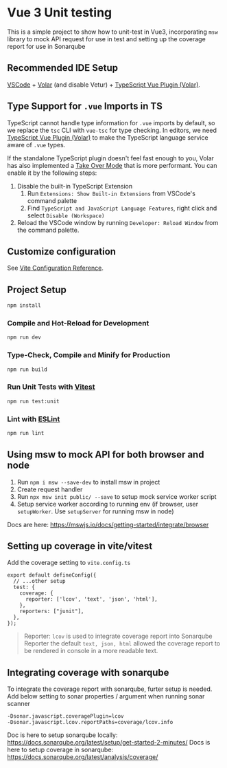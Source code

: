 # Vue 3 Unit testing

This is a simple project to show how to unit-test in Vue3, incorporating `msw` library to mock API request for use in test and setting up the coverage report for use in Sonarqube

## Recommended IDE Setup

[VSCode](https://code.visualstudio.com/) + [Volar](https://marketplace.visualstudio.com/items?itemName=johnsoncodehk.volar) (and disable Vetur) + [TypeScript Vue Plugin (Volar)](https://marketplace.visualstudio.com/items?itemName=johnsoncodehk.vscode-typescript-vue-plugin).

## Type Support for `.vue` Imports in TS

TypeScript cannot handle type information for `.vue` imports by default, so we replace the `tsc` CLI with `vue-tsc` for type checking. In editors, we need [TypeScript Vue Plugin (Volar)](https://marketplace.visualstudio.com/items?itemName=johnsoncodehk.vscode-typescript-vue-plugin) to make the TypeScript language service aware of `.vue` types.

If the standalone TypeScript plugin doesn't feel fast enough to you, Volar has also implemented a [Take Over Mode](https://github.com/johnsoncodehk/volar/discussions/471#discussioncomment-1361669) that is more performant. You can enable it by the following steps:

1. Disable the built-in TypeScript Extension
    1) Run `Extensions: Show Built-in Extensions` from VSCode's command palette
    2) Find `TypeScript and JavaScript Language Features`, right click and select `Disable (Workspace)`
2. Reload the VSCode window by running `Developer: Reload Window` from the command palette.

## Customize configuration

See [Vite Configuration Reference](https://vitejs.dev/config/).

## Project Setup

```sh
npm install
```

### Compile and Hot-Reload for Development

```sh
npm run dev
```

### Type-Check, Compile and Minify for Production

```sh
npm run build
```

### Run Unit Tests with [Vitest](https://vitest.dev/)

```sh
npm run test:unit
```

### Lint with [ESLint](https://eslint.org/)

```sh
npm run lint
```


## Using msw to mock API for both browser and node
1. Run `npm i msw --save-dev` to install msw in project
2. Create request handler
3. Run `npx msw init public/ --save` to setup mock service worker script
4. Setup service worker according to running env (if browser, user `setupWorker`. Use `setupServer` for running msw in node)

Docs are here: https://mswjs.io/docs/getting-started/integrate/browser


## Setting up coverage in vite/vitest
Add the coverage setting to `vite.config.ts`
```
export default defineConfig({
  // ...other setup
  test: {
    coverage: {
      reporter: ['lcov', 'text', 'json', 'html'],
    },
    reporters: ["junit"],
  },
});
```

> Reporter: `lcov` is used to integrate coverage report into Sonarqube
> Reporter the default `text, json, html` allowed the coverage report to be rendered in console in a more readable text.


## Integrating coverage with sonarqube
To integrate the coverage report with sonarqube, furter setup is needed.
Add below setting to sonar properties / argument when running sonar scanner
```
-Dsonar.javascript.coveragePlugin=lcov 
-Dsonar.javascript.lcov.reportPaths=coverage/lcov.info
```

Doc is here to setup sonarqube locally: https://docs.sonarqube.org/latest/setup/get-started-2-minutes/
Docs is here to setup coverage in sonarqube: https://docs.sonarqube.org/latest/analysis/coverage/
